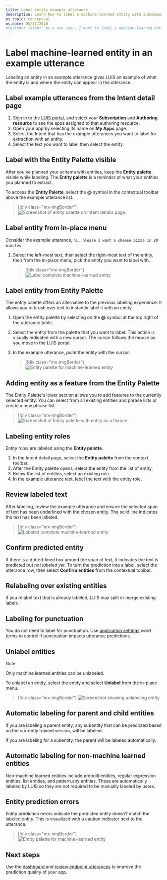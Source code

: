 ```yaml
---
title: Label entity example utterance
description: Learn how to label a machine-learned entity with subcomponents in an example utterance in an intent detail page of the LUIS portal.
ms.topic: conceptual
ms.date: 05/17/2020
#Customer intent: As a new user, I want to label a machine-learned entity in an example utterance.
---
```


# Label machine-learned entity in an example utterance

Labeling an entity in an example utterance gives LUIS an example of what the entity is and where the entity can appear in the utterance.

## Label example utterances from the Intent detail page

1. Sign in to the [LUIS portal](https://www.luis.ai), and select your **Subscription** and **Authoring resource** to see the apps assigned to that authoring resource.
1. Open your app by selecting its name on **My Apps** page.
1. Select the Intent that has the example utterances you want to label for extraction with an entity.
1. Select the text you want to label then select the entity.

## Label with the Entity Palette visible

After you've planned your schema with entities, keep the **Entity palette** visible while labeling. The **Entity palette** is a reminder of what your entities you planned to extract.

To access the **Entity Palette**, select the **@** symbol in the contextual toolbar above the example utterance list.

> [!div class="mx-imgBorder"]
> ![Screenshot of entity palette on Intent details page.](media/label-suggested-utterances/entity-palette-shows-entity-schema.png)

## Label entity from in-place menu

Consider the example utterance, `hi, please I want a cheese pizza in 20 minutes`.

1. Select the left-most text, then select the right-most text of the entity, then from the in-place menu, pick the entity you want to label with.

    > [!div class="mx-imgBorder"]
    > ![Label complete machine-learned entity](media/label-utterances/label-steps-in-place-menu.png)


## Label entity from Entity Palette

The entity palette offers an alternative to the previous labeling experience. It allows you to brush over text to instantly label it with an entity.

1. Open the entity palette by selecting on the **@** symbol at the top right of the utterance table.

2. Select the entity from the palette that you want to label. This action is visually indicated with a new cursor. The cursor follows the mouse as you move in the LUIS portal.

3. In the example utterance, _paint_ the entity with the cursor.

    > [!div class="mx-imgBorder"]
    > ![Entity palette for machine-learned entity](media/label-utterances/example-1-label-machine-learned-entity-palette-label-action.png)

## Adding entity as a feature from the Entity Palette

The Entity Palette's lower section allows you to add features to the currently selected entity. You can select from all existing entities and phrase lists or create a new phrase list.

> [!div class="mx-imgBorder"]
> ![Screenshot of Entity palette with entity as a feature](media/label-utterances/entity-palette-entity-as-a-feature.png)

## Labeling entity roles

Entity roles are labeled using the **Entity palette**.

1. In the Intent detail page, select the **Entity palette** from the context toolbar.
1. After the Entity palette opens, select the entity from the list of entity.
1. Below the list of entities, select an existing role.
1. In the example utterance text, label the text with the entity role.

## Review labeled text

After labeling, review the example utterance and ensure the selected span of text has been underlined with the chosen entity. The solid line indicates the text has been labeled.

> [!div class="mx-imgBorder"]
> ![Labeled complete machine-learned entity](media/label-utterances/example-1-label-machine-learned-entity-complete-order-labeled.png)

## Confirm predicted entity

If there is a dotted-lined box around the span of text, it indicates the text is predicted but _not labeled yet_. To turn the prediction into a label, select the utterance row, then select **Confirm entities** from the contextual toolbar.

## Relabeling over existing entities

If you relabel text that is already labeled, LUIS may split or merge existing labels.

## Labeling for punctuation

You do not need to label for punctuation. Use [application settings](luis-reference-application-settings.md) _word forms_ to control if punctuation impacts utterance predictions.

## Unlabel entities

> [!NOTE]
> Only machine learned entities can be unlabeled.

To unlabel an entity, select the entity and select **Unlabel** from the in-place menu.

> [!div class="mx-imgBorder"]
> ![Screenshot showing unlabeling entity](media/label-utterances/unlabel-entity-using-in-place-menu.png)

## Automatic labeling for parent and child entities

If you are labeling a parent entity, any subentity that can be predicted based on the currently trained version, will be labeled.

If you are labeling for a subentity, the parent will be labeled automatically.

## Automatic labeling for non-machine learned entities

Non-machine learned entities include prebuilt entities, regular expression entities, list entities, and pattern.any entities. These are automatically labeled by LUIS so they are not required to be manually labeled by users.

## Entity prediction errors

Entity prediction errors indicate the predicted entity doesn't match the labeled entity. This is visualized with a caution indicator next to the utterance.

> [!div class="mx-imgBorder"]
> ![Entity palette for machine-learned entity](media/label-utterances/example-utterance-indicates-prediction-error.png)

## Next steps

Use the [dashboard](luis-how-to-use-dashboard.md) and [review endpoint utterances](luis-how-to-review-endpoint-utterances.md) to improve the prediction quality of your app.